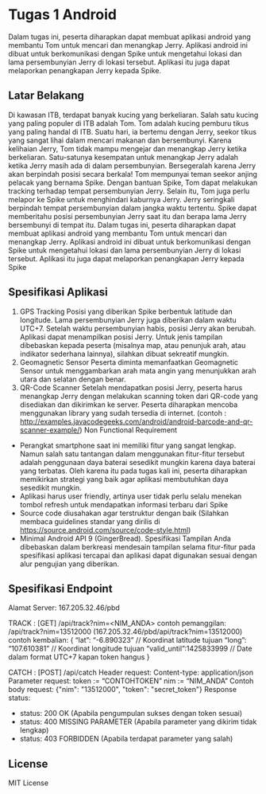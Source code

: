 # Tugas 1 Android

Dalam tugas ini, peserta diharapkan dapat membuat aplikasi android yang membantu Tom untuk mencari dan menangkap Jerry. Aplikasi android ini dibuat untuk berkomunikasi dengan Spike untuk mengetahui lokasi dan lama persembunyian Jerry di lokasi tersebut. Aplikasi itu juga dapat melaporkan penangkapan Jerry kepada Spike.

## Latar Belakang

Di kawasan ITB, terdapat banyak kucing yang berkeliaran. Salah satu kucing yang paling
populer di ITB adalah Tom. Tom adalah kucing pemburu tikus yang paling handal di ITB. Suatu
hari, ia bertemu dengan Jerry, seekor tikus yang sangat lihai dalam mencari makanan dan
bersembunyi. Karena kelihaian Jerry, Tom tidak mampu mengejar dan menangkap Jerry ketika
berkeliaran. Satu-satunya kesempatan untuk menangkap Jerry adalah ketika Jerry masih ada di
dalam persembunyian. Bersegeralah karena Jerry akan berpindah posisi secara berkala!
Tom mempunyai teman seekor anjing pelacak yang bernama Spike. Dengan bantuan Spike,
Tom dapat melakukan tracking terhadap tempat persembunyian Jerry. Selain itu, Tom juga
perlu melapor ke Spike untuk menghindari kaburnya Jerry. Jerry seringkali berpindah tempat
persembunyian dalam jangka waktu tertentu. Spike dapat memberitahu posisi persembunyian
Jerry saat itu dan berapa lama Jerry bersembunyi di tempat itu.
Dalam tugas ini, peserta diharapkan dapat membuat aplikasi android yang membantu Tom
untuk mencari dan menangkap Jerry. Aplikasi android ini dibuat untuk berkomunikasi dengan
Spike untuk mengetahui lokasi dan lama persembunyian Jerry di lokasi tersebut. Aplikasi itu
juga dapat melaporkan penangkapan Jerry kepada Spike

## Spesifikasi Aplikasi

1. GPS Tracking
Posisi yang diberikan Spike berbentuk latitude dan longitude. Lama persembunyian Jerry juga
diberikan dalam waktu UTC+7. Setelah waktu persembunyian habis, posisi Jerry akan berubah.
Aplikasi dapat menampilkan posisi Jerry. Untuk jenis tampilan dibebaskan kepada peserta
(misalnya map, atau penunjuk arah, atau indikator sederhana lainnya), silahkan dibuat sekreatif
mungkin.
2. Geomagnetic Sensor
Peserta diminta memanfaatkan Geomagnetic Sensor untuk menggambarkan arah mata angin
yang menunjukkan arah utara dan selatan dengan benar.
3. QR-Code Scanner
Setelah mendapatkan posisi Jerry, peserta harus menangkap Jerry dengan melakukan
scanning token dari QR-code yang disediakan dan dikirimkan ke server. Peserta diharapkan
mencoba menggunakan library yang sudah tersedia di internet.
(contoh : http://examples.javacodegeeks.com/android/android-barcode-and-qr-scanner-example/)
Non Functional Requirement
- Perangkat smartphone saat ini memiliki fitur yang sangat lengkap. Namun salah satu
tantangan dalam menggunakan fitur-fitur tersebut adalah penggunaan daya baterai
sesedikit mungkin karena daya baterai yang terbatas. Oleh karena itu pada tugas kali
ini, peserta diharapkan memikirkan strategi yang baik agar aplikasi membutuhkan daya
sesedikit mungkin.
- Aplikasi harus user friendly, artinya user tidak perlu selalu menekan tombol refresh
untuk mendapatkan informasi terbaru dari Spike
- Source code diusahakan agar terstruktur dengan baik (Silahkan membaca guidelines
standar yang dirilis di https://source.android.com/source/code-style.html)
- Minimal Android API 9 (GingerBread).
Spesifikasi Tampilan
Anda dibebaskan dalam berkreasi mendesain tampilan selama fitur-fitur pada spesifikasi
aplikasi tercapai dan aplikasi dapat digunakan sesuai dengan alur pengujian yang diberikan.

## Spesifikasi Endpoint

Alamat Server: 167.205.32.46/pbd

TRACK : [GET] /api/track?nim=<NIM_ANDA>
contoh pemanggilan:
/api/track?nim=13512000 (167.205.32.46/pbd/api/track?nim=13512000)
contoh kembalian:
{
 “lat”: “-6.890323” // Koordinat latitude tujuan
 “long”: “107.610381” // Koordinat longitude tujuan
 “valid_until”:1425833999 // Date dalam format UTC+7 kapan token hangus
}

CATCH : [POST] /api/catch
Header request:
Content-type: application/json
Parameter request:
token := “CONTOHTOKEN”
nim := “NIM_ANDA”
Contoh body request:
{"nim": "13512000", "token": "secret_token"}
Response status:
- status: 200 OK (Apabila pengumpulan sukses dengan token sesuai)
- status: 400 MISSING PARAMETER (Apabila parameter yang dikirim tidak lengkap)
- status: 403 FORBIDDEN (Apabila terdapat parameter yang salah)

## License

MIT License
